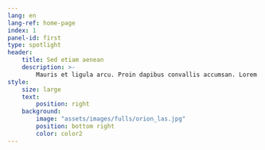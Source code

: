 ```yaml
---
lang: en
lang-ref: home-page
index: 1
panel-id: first
type: spotlight
header:
    title: Sed etiam aenean
    description: >-
        Mauris et ligula arcu. Proin dapibus convallis accumsan. Lorem maximus hendrerit orci, sit amet elementum massa hendrerit sed. Donec et ullamcorper ligula. Suspendisse amet potenti. Ut pretium libero eleifend euismod sed tristique. Quisque dictum magna risus, id ultricies justo sagittis vitae. Sed id odio tempor, porttitor elit amet, gravida hendrerit fringilla lorem ipsum dolor.
style:
    size: large
    text:
        position: right
    background:
        image: "assets/images/fulls/orion_las.jpg"
        position: bottom right
        color: color2
---
```

